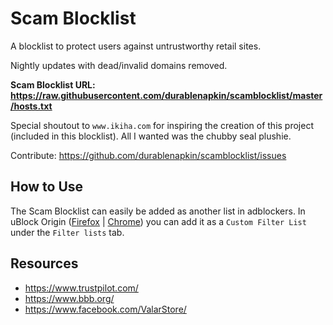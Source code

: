 # Scam Blocklist

A blocklist to protect users against untrustworthy retail sites.

Nightly updates with dead/invalid domains removed.

**Scam Blocklist URL: https://raw.githubusercontent.com/durablenapkin/scamblocklist/master/hosts.txt**

Special shoutout to `www.ikiha.com` for inspiring the creation of this project (included in this blocklist). All I wanted was the chubby seal plushie.

Contribute: https://github.com/durablenapkin/scamblocklist/issues

## How to Use

The Scam Blocklist can easily be added as another list in adblockers. In uBlock Origin ([Firefox](https://addons.mozilla.org/en-US/firefox/addon/ublock-origin/) | [Chrome](https://chrome.google.com/webstore/detail/ublock-origin/cjpalhdlnbpafiamejdnhcphjbkeiagm)) you can add it as a `Custom Filter List` under the `Filter lists` tab.

## Resources

* https://www.trustpilot.com/
* https://www.bbb.org/
* https://www.facebook.com/ValarStore/
